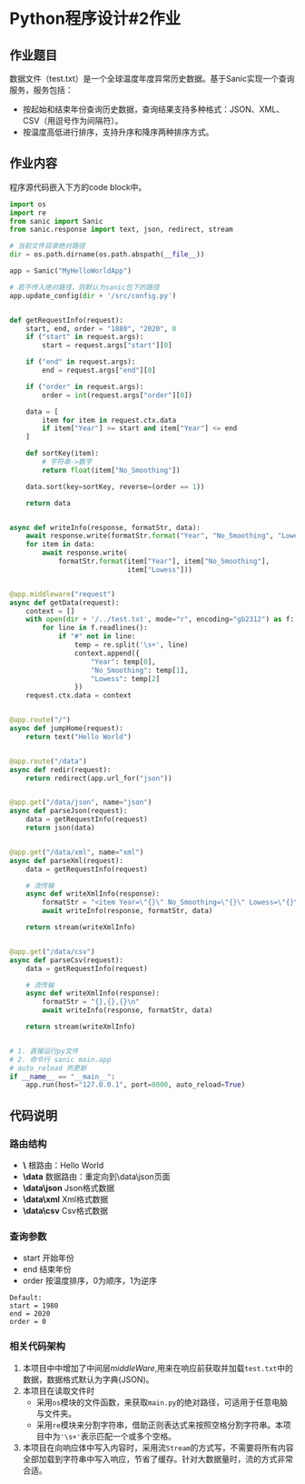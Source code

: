 # Python程序设计#2作业

## 作业题目

数据文件（test.txt）是一个全球温度年度异常历史数据。基于Sanic实现一个查询服务，服务包括：

* 按起始和结束年份查询历史数据，查询结果支持多种格式：JSON、XML、CSV（用逗号作为间隔符）。
* 按温度高低进行排序，支持升序和降序两种排序方式。

## 作业内容

程序源代码嵌入下方的code block中。

```python
import os
import re
from sanic import Sanic
from sanic.response import text, json, redirect, stream

# 当前文件目录绝对路径
dir = os.path.dirname(os.path.abspath(__file__))

app = Sanic("MyHelloWorldApp")

# 若不传入绝对路径，则默认为sanic包下的路径
app.update_config(dir + '/src/config.py')


def getRequestInfo(request):
    start, end, order = "1880", "2020", 0
    if ("start" in request.args):
        start = request.args["start"][0]

    if ("end" in request.args):
        end = request.args["end"][0]

    if ("order" in request.args):
        order = int(request.args["order"][0])

    data = [
        item for item in request.ctx.data
        if item["Year"] >= start and item["Year"] <= end
    ]

    def sortKey(item):
        # 字符串->数字
        return float(item["No_Smoothing"])

    data.sort(key=sortKey, reverse=(order == 1))

    return data


async def writeInfo(response, formatStr, data):
    await response.write(formatStr.format("Year", "No_Smoothing", "Lowess"))
    for item in data:
        await response.write(
            formatStr.format(item["Year"], item["No_Smoothing"],
                             item["Lowess"]))


@app.middleware("request")
async def getData(request):
    context = []
    with open(dir + '/../test.txt', mode="r", encoding="gb2312") as f:
        for line in f.readlines():
            if "#" not in line:
                temp = re.split('\s+', line)
                context.append({
                    "Year": temp[0],
                    "No_Smoothing": temp[1],
                    "Lowess": temp[2]
                })
    request.ctx.data = context


@app.route("/")
async def jumpHome(request):
    return text("Hello World")


@app.route("/data")
async def redir(request):
    return redirect(app.url_for("json"))


@app.get("/data/json", name="json")
async def parseJson(request):
    data = getRequestInfo(request)
    return json(data)


@app.get("/data/xml", name="xml")
async def parseXml(request):
    data = getRequestInfo(request)

    # 流传输
    async def writeXmlInfo(response):
        formatStr = "<item Year=\"{}\" No_Smoothing=\"{}\" Lowess=\"{}\" />\n"
        await writeInfo(response, formatStr, data)

    return stream(writeXmlInfo)


@app.get("/data/csv")
async def parseCsv(request):
    data = getRequestInfo(request)

    # 流传输
    async def writeXmlInfo(response):
        formatStr = "{},{},{}\n"
        await writeInfo(response, formatStr, data)

    return stream(writeXmlInfo)


# 1. 直接运行py文件
# 2. 命令行 sanic main.app
# auto_reload 热更新
if __name__ == "__main__":
    app.run(host="127.0.0.1", port=8000, auto_reload=True)

```

## 代码说明

### 路由结构
- **\\** 根路由：Hello World
- **\data** 数据路由：重定向到\data\json页面
- **\data\json** Json格式数据
- **\data\xml** Xml格式数据
- **\data\csv** Csv格式数据

### 查询参数
- start 开始年份
- end 结束年份
- order 按温度排序，0为顺序，1为逆序
  
```
Default:
start = 1980
end = 2020
order = 0
```

### 相关代码架构
1. 本项目中中增加了中间层$middleWare$,用来在响应前获取并加载`test.txt`中的数据，数据格式默认为字典(JSON)。
2. 本项目在读取文件时
   - 采用`os`模块的文件函数，来获取`main.py`的绝对路径，可适用于任意电脑与文件夹。
   - 采用`re`模块来分割字符串，借助正则表达式来按照空格分割字符串。本项目中为`'\s+'`表示匹配一个或多个空格。
3. 本项目在向响应体中写入内容时，采用流`Stream`的方式写，不需要将所有内容全部加载到字符串中写入响应，节省了缓存。针对大数据量时，流的方式非常合适。
